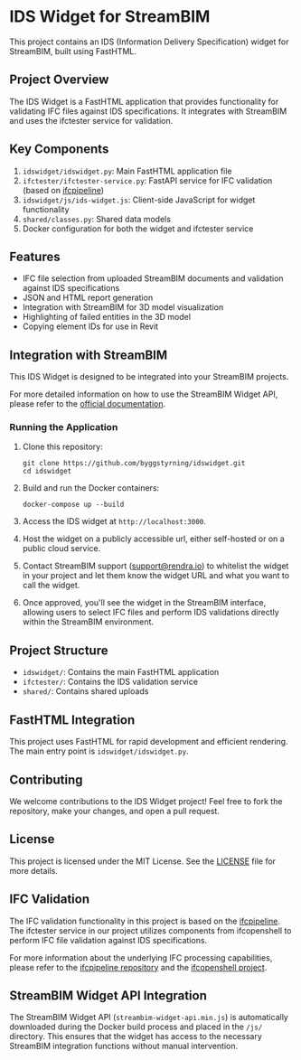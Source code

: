 # IDS Widget for StreamBIM

This project contains an IDS (Information Delivery Specification) widget for StreamBIM, built using FastHTML.

## Project Overview

The IDS Widget is a FastHTML application that provides functionality for validating IFC files against IDS specifications. It integrates with StreamBIM and uses the ifctester service for validation.

## Key Components

1. `idswidget/idswidget.py`: Main FastHTML application file
2. `ifctester/ifctester-service.py`: FastAPI service for IFC validation (based on [ifcpipeline](https://github.com/jonatanjacobsson/ifcpipeline))
3. `idswidget/js/ids-widget.js`: Client-side JavaScript for widget functionality
4. `shared/classes.py`: Shared data models
5. Docker configuration for both the widget and ifctester service

## Features

- IFC file selection from uploaded StreamBIM documents and validation against IDS specifications
- JSON and HTML report generation
- Integration with StreamBIM for 3D model visualization
- Highlighting of failed entities in the 3D model
- Copying element IDs for use in Revit

## Integration with StreamBIM

This IDS Widget is designed to be integrated into your StreamBIM projects.

For more detailed information on how to use the StreamBIM Widget API, please refer to the [official documentation](https://github.com/streambim/streambim-widget-api).


### Running the Application

1. Clone this repository:
   ```
   git clone https://github.com/byggstyrning/idswidget.git
   cd idswidget
   ```

2. Build and run the Docker containers:
   ```
   docker-compose up --build
   ```

3. Access the IDS widget at `http://localhost:3000`.

4. Host the widget on a publicly accessible url, either self-hosted or on a public cloud service.

5. Contact StreamBIM support (support@rendra.io) to whitelist the widget in your project and let them know the widget URL and what you want to call the widget.

6. Once approved, you'll see the widget in the StreamBIM interface, allowing users to select IFC files and perform IDS validations directly within the StreamBIM environment.

## Project Structure

- `idswidget/`: Contains the main FastHTML application
- `ifctester/`: Contains the IDS validation service
- `shared/`: Contains shared uploads

## FastHTML Integration

This project uses FastHTML for rapid development and efficient rendering. The main entry point is `idswidget/idswidget.py`.

## Contributing

We welcome contributions to the IDS Widget project! Feel free to fork the repository, make your changes, and open a pull request.

## License

This project is licensed under the MIT License. See the [LICENSE](LICENSE) file for more details.

## IFC Validation

The IFC validation functionality in this project is based on the [ifcpipeline](https://github.com/jonatanjacobsson/ifcpipeline). The ifctester service in our project utilizes components from ifcopenshell to perform IFC file validation against IDS specifications.

For more information about the underlying IFC processing capabilities, please refer to the [ifcpipeline repository](https://github.com/jonatanjacobsson/ifcpipeline) and the [ifcopenshell project](https://github.com/IfcOpenShell/IfcOpenShell).


## StreamBIM Widget API Integration

The StreamBIM Widget API (`streambim-widget-api.min.js`) is automatically downloaded during the Docker build process and placed in the `/js/` directory. This ensures that the widget has access to the necessary StreamBIM integration functions without manual intervention.

